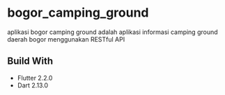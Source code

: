 # bogor_camping_ground

aplikasi bogor camping ground adalah aplikasi informasi camping ground daerah bogor menggunakan RESTful API

## Build With
- Flutter 2.2.0
- Dart 2.13.0
